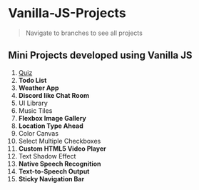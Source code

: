 # Vanilla-JS-Projects

> Navigate to branches to see all projects

## Mini Projects developed using Vanilla JS

1. [Quiz](https://github.com/VinayakRB/Vanilla-JS-Projects/tree/%231-Quiz)
2. **Todo List**
3. **Weather App**
4. **Discord like Chat Room**
5. UI Library
6. Music Tiles
7. **Flexbox Image Gallery**
8. **Location Type Ahead**
9. Color Canvas
10. Select Multiple Checkboxes
11. **Custom HTML5 Video Player**
12. Text Shadow Effect
13. **Native Speech Recognition**
14. **Text-to-Speech Output**
15. **Sticky Navigation Bar**